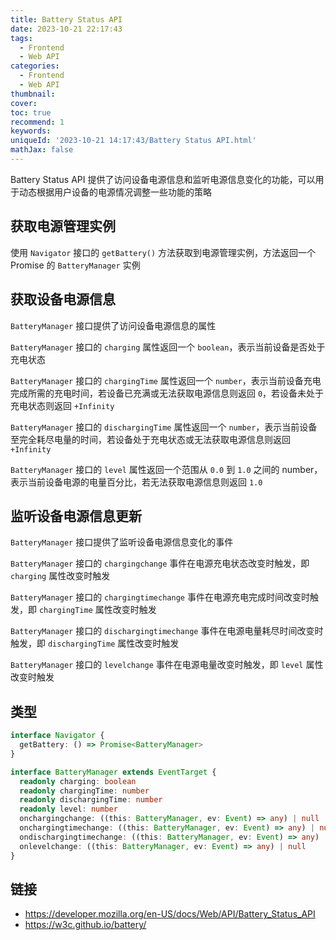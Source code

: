 ```yaml
---
title: Battery Status API
date: 2023-10-21 22:17:43
tags:
  - Frontend
  - Web API
categories:
  - Frontend
  - Web API
thumbnail:
cover:
toc: true
recommend: 1
keywords:
uniqueId: '2023-10-21 14:17:43/Battery Status API.html'
mathJax: false
---
```


Battery Status API 提供了访问设备电源信息和监听电源信息变化的功能，可以用于动态根据用户设备的电源情况调整一些功能的策略

## 获取电源管理实例

使用 `Navigator` 接口的 `getBattery()` 方法获取到电源管理实例，方法返回一个 Promise 的 `BatteryManager` 实例

## 获取设备电源信息

`BatteryManager` 接口提供了访问设备电源信息的属性

`BatteryManager` 接口的 `charging` 属性返回一个 `boolean`，表示当前设备是否处于充电状态

`BatteryManager` 接口的 `chargingTime` 属性返回一个 `number`，表示当前设备充电完成所需的充电时间，若设备已充满或无法获取电源信息则返回 `0`，若设备未处于充电状态则返回 `+Infinity`

`BatteryManager` 接口的 `dischargingTime` 属性返回一个 `number`，表示当前设备至完全耗尽电量的时间，若设备处于充电状态或无法获取电源信息则返回 `+Infinity`

`BatteryManager` 接口的 `level` 属性返回一个范围从 `0.0` 到 `1.0` 之间的 number，表示当前设备电源的电量百分比，若无法获取电源信息则返回 `1.0`

## 监听设备电源信息更新

`BatteryManager` 接口提供了监听设备电源信息变化的事件

`BatteryManager` 接口的 `chargingchange` 事件在电源充电状态改变时触发，即 `charging` 属性改变时触发

`BatteryManager` 接口的 `chargingtimechange` 事件在电源充电完成时间改变时触发，即 `chargingTime` 属性改变时触发

`BatteryManager` 接口的 `dischargingtimechange` 事件在电源电量耗尽时间改变时触发，即 `dischargingTime` 属性改变时触发

`BatteryManager` 接口的 `levelchange` 事件在电源电量改变时触发，即 `level` 属性改变时触发

## 类型

```ts
interface Navigator {
  getBattery: () => Promise<BatteryManager>
}

interface BatteryManager extends EventTarget {
  readonly charging: boolean
  readonly chargingTime: number
  readonly dischargingTime: number
  readonly level: number
  onchargingchange: ((this: BatteryManager, ev: Event) => any) | null
  onchargingtimechange: ((this: BatteryManager, ev: Event) => any) | null
  ondischargingtimechange: ((this: BatteryManager, ev: Event) => any) | null
  onlevelchange: ((this: BatteryManager, ev: Event) => any) | null
}
```

## 链接

* <https://developer.mozilla.org/en-US/docs/Web/API/Battery_Status_API>
* <https://w3c.github.io/battery/>
